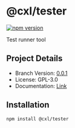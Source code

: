 # @cxl/tester 
	
[![npm version](https://badge.fury.io/js/%40cxl%2Ftester.svg)](https://badge.fury.io/js/%40cxl%2Ftester)

Test runner tool

## Project Details

-   Branch Version: [0.0.1](https://npmjs.com/package/@cxl/tester/v/0.0.1)
-   License: GPL-3.0
-   Documentation: [Link](https://cxlio.github.io/cxl/tester)

## Installation

	npm install @cxl/tester

